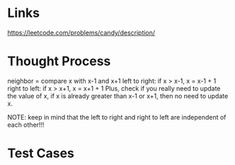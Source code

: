 # Links
https://leetcode.com/problems/candy/description/


# Thought Process
neighbor = compare x with x-1 and x+1
left to right: if x > x-1, x = x-1 + 1
right to left: if x > x+1, x = x+1 + 1
Plus, check if you really need to update the value of x, if x is already greater than x-1 or x+1, then no need to update x.

NOTE: keep in mind that the left to right and right to left are independent of each other!!!


# Test Cases

